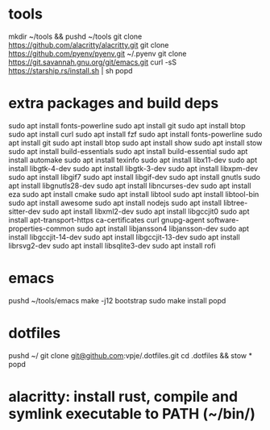 # tools
mkdir ~/tools && pushd ~/tools
git clone https://github.com/alacritty/alacritty.git
git clone https://github.com/pyenv/pyenv.git ~/.pyenv
git clone https://git.savannah.gnu.org/git/emacs.git
curl -sS https://starship.rs/install.sh | sh
popd

# extra packages and build deps
sudo apt install fonts-powerline
sudo apt install git
sudo apt install btop
sudo apt install curl
sudo apt install fzf
sudo apt install fonts-powerline
sudo apt install git
sudo apt install btop
sudo apt install show
sudo apt install stow
sudo apt install build-essentials
sudo apt install build-essential
sudo apt install automake
sudo apt install texinfo
sudo apt install libx11-dev
sudo apt install libgtk-4-dev
sudo apt install libgtk-3-dev
sudo apt install libxpm-dev
sudo apt install libgif7
sudo apt install libgif-dev
sudo apt install gnutls
sudo apt install libgnutls28-dev
sudo apt install libncurses-dev
sudo apt install eza
sudo apt install cmake
sudo apt install libtool
sudo apt install libtool-bin
sudo apt install awesome
sudo apt install nodejs
sudo apt install libtree-sitter-dev
sudo apt install libxml2-dev
sudo apt install libgccjit0
sudo apt install apt-transport-https ca-certificates curl gnupg-agent software-properties-common
sudo apt install libjansson4 libjansson-dev
sudo apt install libgccjit-14-dev
sudo apt install libgccjit-13-dev
sudo apt install librsvg2-dev
sudo apt install libsqlite3-dev
sudo apt install rofi

# emacs
pushd ~/tools/emacs
make -j12 bootstrap
sudo make install
popd

# dotfiles
pushd ~/
git clone git@github.com:vpje/.dotfiles.git
cd .dotfiles && stow *
popd

# alacritty: install rust, compile and symlink executable to PATH (~/bin/)
